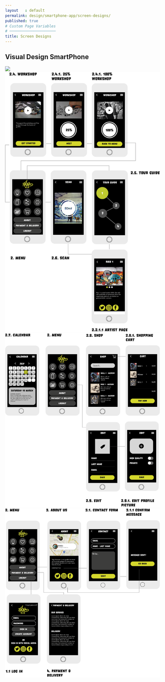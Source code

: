 ```yaml
---
layout   : default
permalink: design/smartphone-app/screen-designs/
published: true
# Custom Page Variables
# ─────────────────────
title: Screen Designs
---
```

<h2>Visual Design SmartPhone</h2>
<img src="1718-nmd3-project-dhaenens_boone/docs/assets/Images/SM_screen1.png"

<img src="../../assets/Images/SM_screen2.png" width="600">

<img src="../../assets/Images/SM_screen3.png" width="600">

<img src="../../assets/Images/SM_screen4.png" width="600">

<img src="../../assets/Images/SM_screen5.png" width="600">
